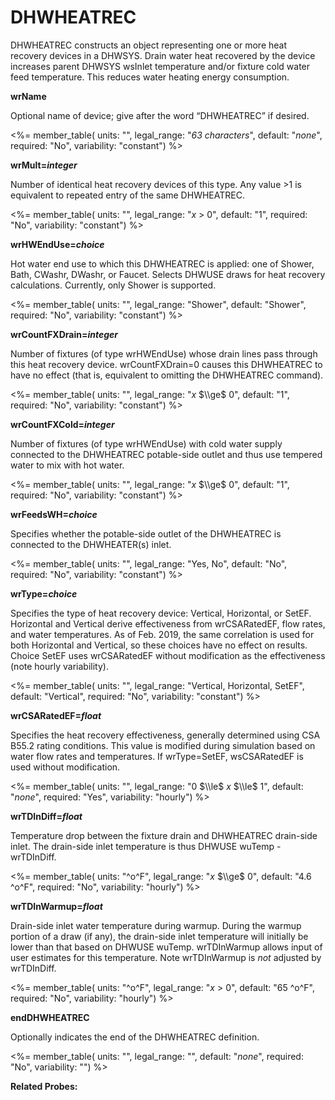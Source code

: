 # DHWHEATREC

DHWHEATREC constructs an object representing one or more heat recovery devices in a DHWSYS. Drain water heat recovered by the device increases parent DHWSYS wsInlet temperature and/or fixture cold water feed temperature.  This reduces water heating energy consumption.

**wrName**

Optional name of device; give after the word “DHWHEATREC” if desired.

<%= member_table(
  units: "",
  legal_range: "*63 characters*",
  default: "*none*",
  required: "No",
  variability: "constant") %>

**wrMult=*integer***

Number of identical heat recovery devices of this type. Any value >1 is equivalent to repeated entry of the same DHWHEATREC.

<%= member_table(
  units: "",
  legal_range: "*x* $>$ 0",
  default: "1",
  required: "No",
  variability: "constant") %>

**wrHWEndUse=*choice***

Hot water end use to which this DHWHEATREC is applied: one of Shower, Bath, CWashr, DWashr, or Faucet.  Selects DHWUSE draws for heat recovery calculations.  Currently, only Shower is supported.


<%= member_table(
  units: "",
  legal_range: "Shower",
  default: "Shower",
  required: "No",
  variability: "constant") %>

**wrCountFXDrain=*integer***

  Number of fixtures (of type wrHWEndUse) whose drain lines pass through this heat recovery device.  wrCountFXDrain=0 causes this DHWHEATREC to have no effect (that is, equivalent to omitting the DHWHEATREC command).

<%= member_table(
  units: "",
  legal_range: "*x* $\\ge$ 0",
  default: "1",
  required: "No",
  variability: "constant") %>

**wrCountFXCold=*integer***

  Number of fixtures (of type wrHWEndUse) with cold water supply connected to the DHWHEATREC potable-side outlet and thus use tempered water to mix with hot water.

<%= member_table(
  units: "",
  legal_range: "*x* $\\ge$ 0",
  default: "1",
  required: "No",
  variability: "constant") %>

**wrFeedsWH=*choice***

Specifies whether the potable-side outlet of the DHWHEATREC is connected to the DHWHEATER(s) inlet.

<%= member_table(
  units: "",
  legal_range: "Yes, No",
  default: "No",
  required: "No",
  variability: "constant") %>

**wrType=*choice***

Specifies the type of heat recovery device: Vertical, Horizontal, or SetEF.  Horizontal and Vertical derive effectiveness from wrCSARatedEF, flow rates, and water temperatures.  As of Feb. 2019, the same correlation is used for both Horizontal and Vertical, so these choices have no effect on results.  Choice SetEF uses wrCSARatedEF without modification as the effectiveness (note hourly variability).

<%= member_table(
  units: "",
  legal_range: "Vertical, Horizontal, SetEF",
  default: "Vertical",
  required: "No",
  variability: "constant") %>

  **wrCSARatedEF=*float***

Specifies the heat recovery effectiveness, generally determined using CSA B55.2 rating conditions.  This value is modified during simulation based on water flow rates and temperatures.  If wrType=SetEF, wsCSARatedEF is used without modification.

<%= member_table(
  units: "",
  legal_range: "0 $\\le$ *x* $\\le$ 1",
  default: "*none*",
  required: "Yes",
  variability: "hourly") %>

**wrTDInDiff=*float***

Temperature drop between the fixture drain and DHWHEATREC drain-side inlet.  The drain-side inlet temperature is thus DHWUSE wuTemp - wrTDInDiff.

<%= member_table(
  units: "^o^F",
  legal_range: "*x* $\\ge$ 0",
  default: "4.6 ^o^F",
  required: "No",
  variability: "hourly") %>

**wrTDInWarmup=*float***

Drain-side inlet water temperature during warmup.  During the warmup portion of a draw (if any), the drain-side inlet temperature will initially be lower than that based on DHWUSE wuTemp.  wrTDInWarmup allows input of user estimates for this temperature.  Note wrTDInWarmup is *not* adjusted by wrTDInDiff.

<%= member_table(
  units: "^o^F",
  legal_range: "*x* $>$ 0",
  default: "65 ^o^F",
  required: "No",
  variability: "hourly") %>

**endDHWHEATREC**

Optionally indicates the end of the DHWHEATREC definition.

<%= member_table(
  units: "",
  legal_range: "",
  default: "*none*",
  required: "No",
  variability: "") %>

**Related Probes:**
